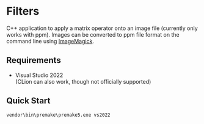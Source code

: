 # Filters
C++ application to apply a matrix operator onto an image file (currently only works with ppm). Images can be converted to ppm file format on the command line using [ImageMagick](https://imagemagick.org/).

## Requirements
- Visual Studio 2022 \
(CLion can also work, though not officially supported)

## Quick Start
```console
vendor\bin\premake\premake5.exe vs2022
```


